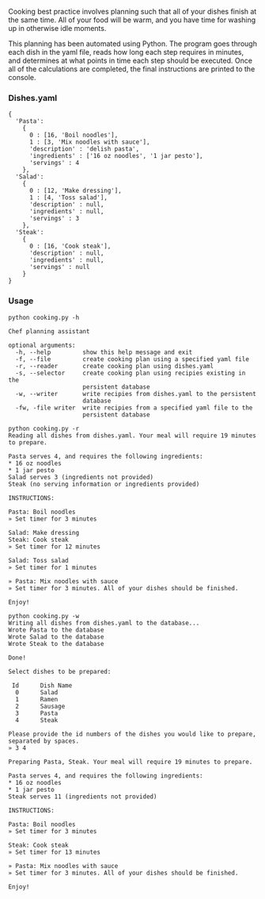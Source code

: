 Cooking best practice involves planning such that all of your dishes finish at the same time. All of your food will be warm, and you have  time for washing up in otherwise idle moments. 

This planning has been automated using Python. The program goes through each dish in the yaml file, reads how long each step requires in minutes, and determines at what points in time each step should be executed. Once all of the calculations are completed, the final instructions are printed to the console.

### Dishes.yaml
```
{
  'Pasta':
    {
      0 : [16, 'Boil noodles'],
      1 : [3, 'Mix noodles with sauce'],
      'description' : 'delish pasta',
      'ingredients' : ['16 oz noodles', '1 jar pesto'],
      'servings' : 4
    },
  'Salad':
    {
      0 : [12, 'Make dressing'],
      1 : [4, 'Toss salad'],
      'description' : null,
      'ingredients' : null,
      'servings' : 3
    },
  'Steak':
    {
      0 : [16, 'Cook steak'],
      'description' : null,
      'ingredients' : null,
      'servings' : null
    }
}
```

### Usage

```
python cooking.py -h

Chef planning assistant

optional arguments:
  -h, --help         show this help message and exit
  -f, --file         create cooking plan using a specified yaml file
  -r, --reader       create cooking plan using dishes.yaml
  -s, --selector     create cooking plan using recipies existing in the
                     persistent database
  -w, --writer       write recipies from dishes.yaml to the persistent
                     database
  -fw, -file writer  write recipies from a specified yaml file to the
                     persistent database
```
```
python cooking.py -r
Reading all dishes from dishes.yaml. Your meal will require 19 minutes to prepare.

Pasta serves 4, and requires the following ingredients:
* 16 oz noodles
* 1 jar pesto
Salad serves 3 (ingredients not provided)
Steak (no serving information or ingredients provided)

INSTRUCTIONS:

Pasta: Boil noodles
» Set timer for 3 minutes

Salad: Make dressing
Steak: Cook steak
» Set timer for 12 minutes

Salad: Toss salad
» Set timer for 1 minutes

» Pasta: Mix noodles with sauce
» Set timer for 3 minutes. All of your dishes should be finished.

Enjoy!
```
```
python cooking.py -w
Writing all dishes from dishes.yaml to the database...
Wrote Pasta to the database
Wrote Salad to the database
Wrote Steak to the database

Done!
```
```
Select dishes to be prepared:

 Id      Dish Name
  0      Salad
  1      Ramen
  2      Sausage
  3      Pasta
  4      Steak

Please provide the id numbers of the dishes you would like to prepare, separated by spaces.
» 3 4

Preparing Pasta, Steak. Your meal will require 19 minutes to prepare.

Pasta serves 4, and requires the following ingredients:
* 16 oz noodles
* 1 jar pesto
Steak serves 11 (ingredients not provided)

INSTRUCTIONS:

Pasta: Boil noodles
» Set timer for 3 minutes

Steak: Cook steak
» Set timer for 13 minutes

» Pasta: Mix noodles with sauce
» Set timer for 3 minutes. All of your dishes should be finished.

Enjoy!
```
